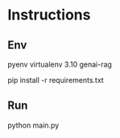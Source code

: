 # Instructions

## Env

pyenv virtualenv 3.10 genai-rag

pip install -r requirements.txt

## Run

python main.py
